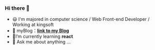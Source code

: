 ### Hi there 👋
- :smiley: I'm majored in computer science / Web Front-end Developer / Working at kingsoft
- 🌱 myBlog：__[link to my Blog](https://theguagua.com)__
- :triangular_flag_on_post:I’m currently learning __react__
- 💬 Ask me about anything ...

